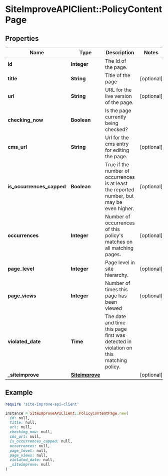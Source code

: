 # SiteImproveAPIClient::PolicyContentPage

## Properties

| Name | Type | Description | Notes |
| ---- | ---- | ----------- | ----- |
| **id** | **Integer** | The Id of the page. |  |
| **title** | **String** | Title of the page | [optional] |
| **url** | **String** | URL for the live version of the page. | [optional] |
| **checking_now** | **Boolean** | Is the page currently being checked? |  |
| **cms_url** | **String** | Url for the cms entry for editing the page. | [optional] |
| **is_occurrences_capped** | **Boolean** | True if the number of occurrences is at least the reported number, but may be even higher. | [optional] |
| **occurrences** | **Integer** | Number of occurrences of this policy&#39;s matches on all matching pages. | [optional] |
| **page_level** | **Integer** | Page level in site hierarchy. | [optional] |
| **page_views** | **Integer** | Number of times this page has been viewed | [optional] |
| **violated_date** | **Time** | The date and time this page first was detected in violation on this matching policy. |  |
| **_siteimprove** | [**Siteimprove**](Siteimprove.md) |  | [optional] |

## Example

```ruby
require 'site-improve-api-client'

instance = SiteImproveAPIClient::PolicyContentPage.new(
  id: null,
  title: null,
  url: null,
  checking_now: null,
  cms_url: null,
  is_occurrences_capped: null,
  occurrences: null,
  page_level: null,
  page_views: null,
  violated_date: null,
  _siteimprove: null
)
```

